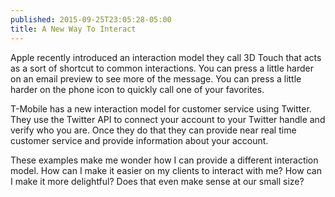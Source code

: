```yaml
---
published: 2015-09-25T23:05:28-05:00
title: A New Way To Interact
---
```

Apple recently introduced an interaction model they call 3D Touch that acts as a sort of shortcut to common interactions. You can press a little harder on an email preview to see more of the message. You can press a little harder on the phone icon to quickly call one of your favorites.

T-Mobile has a new interaction model for customer service using Twitter. They use the Twitter API to connect your account to your Twitter handle and verify who you are. Once they do that they can provide near real time customer service and provide information about your account.

These examples make me wonder how I can provide a different interaction model. How can I make it easier on my clients to interact with me? How can I make it more delightful? Does that even make sense at our small size?